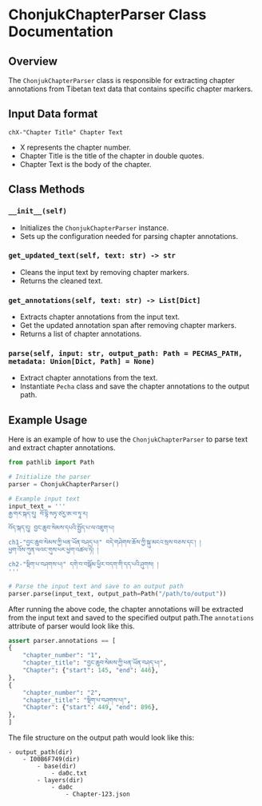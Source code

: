 # ChonjukChapterParser Class Documentation

## Overview

The `ChonjukChapterParser` class is responsible for extracting chapter annotations from Tibetan text data that contains specific chapter markers. 

## Input Data format

```
chX-"Chapter Title" Chapter Text
```

- X represents the chapter number.
- Chapter Title is the title of the chapter in double quotes.
- Chapter Text is the body of the chapter.

## Class Methods

### `__init__(self)`

- Initializes the `ChonjukChapterParser` instance.
- Sets up the configuration needed for parsing chapter annotations.

### `get_updated_text(self, text: str) -> str`

- Cleans the input text by removing chapter markers.
- Returns the cleaned text.

### `get_annotations(self, text: str) -> List[Dict]`

- Extracts chapter annotations from the input text.
- Get the updated annotation span after removing chapter markers.
- Returns a list of chapter annotations.

### `parse(self, input: str, output_path: Path = PECHAS_PATH, metadata: Union[Dict, Path] = None)`

- Extract chapter annotations from the text.
- Instantiate `Pecha` class and save the chapter annotations to the output path.


## Example Usage

Here is an example of how to use the `ChonjukChapterParser` to parse text and extract chapter annotations.

```python
from pathlib import Path

# Initialize the parser
parser = ChonjukChapterParser()

# Example input text
input_text = '''
རྒྱ་གར་སྐད་དུ། བོ་དྷི་སཏྭ་ཙརྱ་ཨ་བ་ཏཱ་ར། 

བོད་སྐད་དུ། བྱང་ཆུབ་སེམས་དཔའི་སྤྱོད་པ་ལ་འཇུག་པ། 

ch1-"བྱང་ཆུབ་སེམས་ཀྱི་ཕན་ཡོན་བཤད་པ།" བདེ་གཤེགས་ཆོས་ཀྱི་སྐུ་མངའ་སྲས་བཅས་དང་། །
ཕྱག་འོས་ཀུན་ལའང་གུས་པར་ཕྱག་འཚལ་ཏེ། །

ch2-"སྡིག་པ་བཤགས་པ།" དགེ་བ་བསྒོམ་ཕྱིར་བདག་གི་དད་པའི་ཤུགས། །
'''

# Parse the input text and save to an output path
parser.parse(input_text, output_path=Path("/path/to/output"))
```

After running the above code, the chapter annotations will be extracted from the input text and saved to the specified output path.The `annotations` attribute of parser would look like this.

```python
assert parser.annotations == [
{
    "chapter_number": "1",
    "chapter_title": "བྱང་ཆུབ་སེམས་ཀྱི་ཕན་ཡོན་བཤད་པ།",
    "Chapter": {"start": 145, "end": 446},
},
{
    "chapter_number": "2",
    "chapter_title": "སྡིག་པ་བཤགས་པ།",
    "Chapter": {"start": 449, "end": 896},
},
]
```

The file structure on the output path would look like this:

```
- output_path(dir)
    - I00B6F749(dir)
        - base(dir)
            - da0c.txt
        - layers(dir)
            - da0c
                - Chapter-123.json
```

